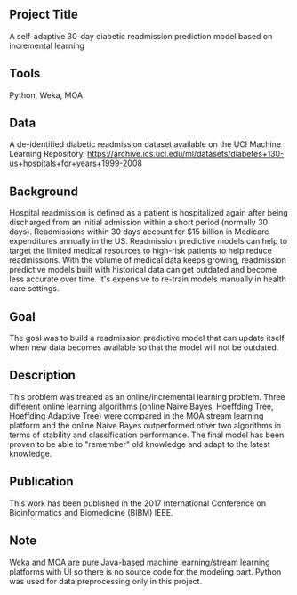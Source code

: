 ## Project Title 

A self-adaptive 30-day diabetic readmission prediction model based on incremental learning

##	Tools 

Python, Weka, MOA

## Data

A de-identified diabetic readmission dataset available on the UCI Machine Learning Repository. https://archive.ics.uci.edu/ml/datasets/diabetes+130-us+hospitals+for+years+1999-2008

## Background

Hospital readmission is defined as a patient is hospitalized again after being discharged from an initial admission within a short period (normally 30 days). Readmissions within 30 days account for $15 billion in Medicare expenditures annually in the US. Readmission predictive models can help to target the limited medical resources to high-risk patients to help reduce readmissions. With the volume of medical data keeps growing, readmission predictive models built with historical data can get outdated and become less accurate over time. It's expensive to re-train models manually in health care settings. 

## Goal

The goal was to build a readmission predictive model that can update itself when new data becomes available so that the model will not be outdated. 

## Description

This problem was treated as an online/incremental learning problem. Three different online learning algorithms (online Naive Bayes, Hoeffding Tree, Hoeffding Adaptive Tree) were compared in the MOA stream learning platform and the online Naive Bayes outperformed other two algorithms in terms of stability and classification performance. The final model has been proven to be able to "remember" old knowledge and adapt to the latest knowledge.

## Publication

This work has been published in the 2017 International Conference on Bioinformatics and Biomedicine (BIBM) IEEE.

## Note

Weka and MOA are pure Java-based machine learning/stream learning platforms with UI so there is no source code for the modeling part. Python was used for data preprocessing only in this project. 

